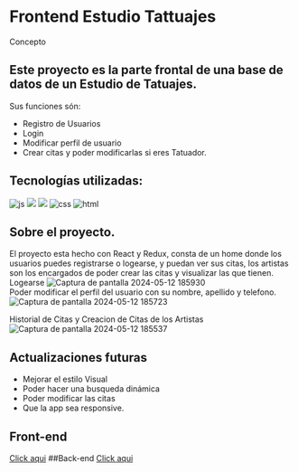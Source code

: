 # Frontend Estudio Tattuajes

Concepto
## Este proyecto es la parte frontal de una base de datos de un Estudio de Tatuajes. 
Sus funciones són:
- Registro de Usuarios
- Login
- Modificar perfil de usuario
- Crear citas y poder modificarlas si eres Tatuador.

## Tecnologías utilizadas:

![js](https://img.shields.io/badge/JavaScript-yellow?logo=JavaScript) ![](https://img.shields.io/badge/React-ligthblue?logo=React) ![](https://img.shields.io/badge/Redux-purple?logo=Redux) ![css](https://img.shields.io/badge/CSS3-blue?logo=CSS3) ![html](https://img.shields.io/badge/html5-orange?logo=html5)

## Sobre el proyecto.
El proyecto esta hecho con React y Redux, consta de un home donde los usuarios puedes registrarse o logearse, y puedan ver sus citas, los artistas son los encargados de poder crear las citas y visualizar las que tienen.
Logearse
![Captura de pantalla 2024-05-12 185930](https://github.com/CodeRichie/PROYECTO5_TATTOOFR/assets/154466364/41918d28-bbd7-463e-b976-913f703268dd)</br>
Poder modificar el perfil del usuario con su nombre, apellido y telefono.
![Captura de pantalla 2024-05-12 185723](https://github.com/CodeRichie/PROYECTO5_TATTOOFR/assets/154466364/dfdca0c2-4f39-404b-ad6e-9c3614f41fb8)</br>

Historial de Citas y Creacion de Citas de los Artistas
![Captura de pantalla 2024-05-12 185537](https://github.com/CodeRichie/PROYECTO5_TATTOOFR/assets/154466364/45566e64-10d4-4938-a0c7-38b9ae269881)</br>



## Actualizaciones futuras

- Mejorar el estilo Visual
- Poder hacer una busqueda dinámica
- Poder modificar las citas
- Que la app sea responsive.

## Front-end
[Click aqui](https://github.com/CodeRichie/PROYECTO5_TATTOOFR)
##Back-end
[Click aqui](https://github.com/CodeRichie/PROYECTO4_Tattoo)
